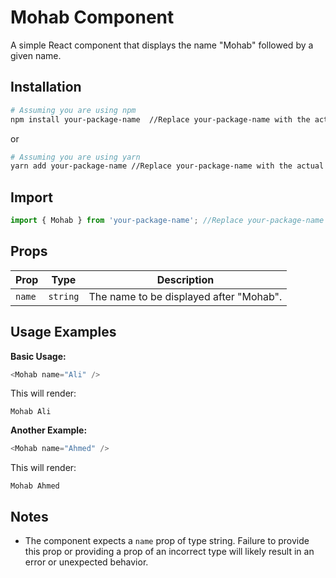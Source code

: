 # Mohab Component

A simple React component that displays the name "Mohab" followed by a given name.

## Installation

```bash
# Assuming you are using npm
npm install your-package-name  //Replace your-package-name with the actual package name.
```

or

```bash
# Assuming you are using yarn
yarn add your-package-name //Replace your-package-name with the actual package name.
```

## Import

```javascript
import { Mohab } from 'your-package-name'; //Replace your-package-name with the actual package name.
```

## Props

| Prop    | Type     | Description                               |
|---------|----------|-------------------------------------------|
| `name`  | `string` | The name to be displayed after "Mohab". |


## Usage Examples

**Basic Usage:**

```javascript
<Mohab name="Ali" />
```

This will render:

```
Mohab Ali
```

**Another Example:**

```javascript
<Mohab name="Ahmed" />
```

This will render:

```
Mohab Ahmed
```

## Notes

- The component expects a `name` prop of type string.  Failure to provide this prop or providing a prop of an incorrect type will likely result in an error or unexpected behavior.

